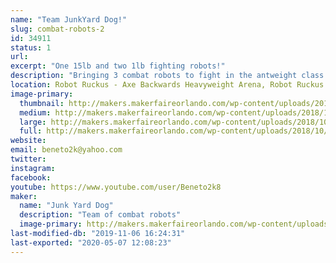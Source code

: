 ```yaml
---
name: "Team JunkYard Dog!"
slug: combat-robots-2
id: 34911
status: 1
url: 
excerpt: "One 15lb and two 1lb fighting robots!"
description: "Bringing 3 combat robots to fight in the antweight class and Dogeweight class from Team Junk Yard Dog!"
location: Robot Ruckus - Axe Backwards Heavyweight Arena, Robot Ruckus - Small Arena
image-primary:
  thumbnail: http://makers.makerfaireorlando.com/wp-content/uploads/2018/10/15403263956367951181588606471078-150x150.jpg
  medium: http://makers.makerfaireorlando.com/wp-content/uploads/2018/10/15403263956367951181588606471078-300x169.jpg
  large: http://makers.makerfaireorlando.com/wp-content/uploads/2018/10/15403263956367951181588606471078-1024x576.jpg
  full: http://makers.makerfaireorlando.com/wp-content/uploads/2018/10/15403263956367951181588606471078.jpg
website: 
email: beneto2k@yahoo.com
twitter: 
instagram: 
facebook: 
youtube: https://www.youtube.com/user/Beneto2k8
maker:
  name: "Junk Yard Dog"
  description: "Team of combat robots"
  image-primary: http://makers.makerfaireorlando.com/wp-content/uploads/2018/10/Color-dog.jpg
last-modified-db: "2019-11-06 16:24:31"
last-exported: "2020-05-07 12:08:23"
---
```

